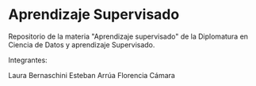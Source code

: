 # Aprendizaje Supervisado

Repositorio de la materia "Aprendizaje supervisado" de la Diplomatura en Ciencia de Datos y aprendizaje Supervisado.

Integrantes:

Laura Bernaschini
Esteban Arrúa
Florencia Cámara
